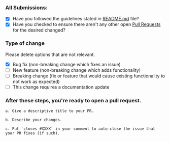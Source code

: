 ### All Submissions:

- [x] Have you followed the guidelines stated in [README.md](https://github.com/NITRR-Open-Source-Community/NOSC-Website#how-to-contribute) file?
- [x] Have you checked to ensure there aren't any other open [Pull Requests](https://github.com/NITRR-Open-Source-Community/NOSC-Website/pulls) for the desired changed?

<!-- You can erase any parts of this template not applicable to your Pull Request. -->

### Type of change

Please delete options that are not relevant.

- [x] Bug fix (non-breaking change which fixes an issue)
- [ ] New feature (non-breaking change which adds functionality)
- [ ] Breaking change (fix or feature that would cause existing functionality to not work as expected)
- [ ] This change requires a documentation update

### **After** these steps, you're ready to open a pull request.

    a. Give a descriptive title to your PR.

    b. Describe your changes.

    c. Put `closes #XXXX` in your comment to auto-close the issue that your PR fixes (if such).
